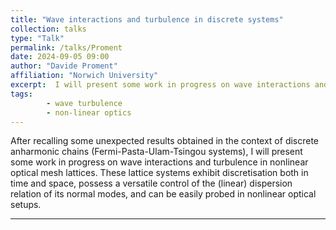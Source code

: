 ```yaml
---
title: "Wave interactions and turbulence in discrete systems"
collection: talks
type: "Talk"
permalink: /talks/Proment
date: 2024-09-05 09:00
author: "Davide Proment" 
affiliation: "Norwich University"
excerpt:  I will present some work in progress on wave interactions and turbulence in nonlinear optical mesh lattices.
tags: 
        - wave turbulence
        - non-linear optics
--- 
```


After recalling some unexpected results obtained in the context of discrete anharmonic chains (Fermi-Pasta-Ulam-Tsingou systems), I will present some work in progress on wave interactions and turbulence in nonlinear optical mesh lattices. These lattice systems exhibit discretisation both in time and space, possess a versatile control of the (linear) dispersion relation of its normal modes, and can be easily probed in nonlinear optical setups.
 
---

